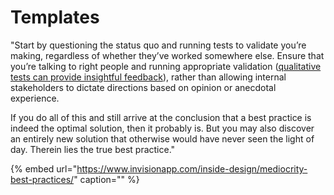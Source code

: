 # Templates

"Start by questioning the status quo and running tests to validate you’re making, regardless of whether they’ve worked somewhere else. Ensure that you’re talking to right people and running appropriate validation \([qualitative tests can provide insightful feedback](http://blog.invisionapp.com/get-better-qualitative-data-on-your-user-experience-with-microfeedback/)\), rather than allowing internal stakeholders to dictate directions based on opinion or anecdotal experience.

If you do all of this and still arrive at the conclusion that a best practice is indeed the optimal solution, then it probably is. But you may also discover an entirely new solution that otherwise would have never seen the light of day. Therein lies the true best practice."

{% embed url="https://www.invisionapp.com/inside-design/mediocrity-best-practices/" caption="" %}

